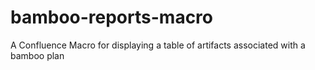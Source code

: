 bamboo-reports-macro
====================

A Confluence Macro for displaying a table of artifacts associated with a bamboo plan 
